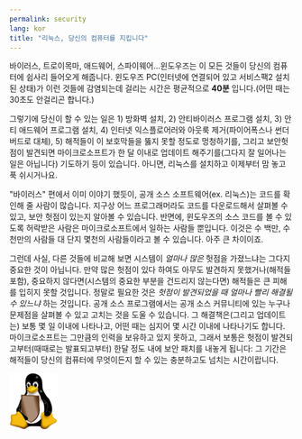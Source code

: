 ```yaml
---
permalink: security
lang: kor
title: "리눅스, 당신의 컴퓨터를 지킵니다"
---
```


바이러스, 트로이목마, 애드웨어, 스파이웨어...윈도우즈는 이 모든 것들이 당신의 컴퓨터에 쉽사리 들어오게 해줍니다.  윈도우즈 PC(인터넷에 연결되어 있고 서비스팩2 설치된 상태)가 이런 것들에 감염되는데 걸리는 시간은 평균적으로 <b>40분</b> 입니다.(어떤 때는 30초도 안걸리곤 합니다.)

그렇기에 당신이 할 수 있는 일은 1) 방화벽 설치, 2) 안티바이러스 프로그램 설치, 3) 안티 애드웨어 프로그램 설치, 4) 인터넷 익스플로어러와 아웃룩 제거(파이어폭스나 썬더버드로 대체), 5) 해적들이 이 보호막들을 뚫지 못할 정도로 멍청하기를, 그리고 보안헛점이 발견되면 마이크로소프트가 한 달 이내로 업데이트 해주기를(그다지 잘 일어나는 일은 아닙니다) 기도하기 등이 있습니다. 아니면, 리눅스를 설치하고 이제부터 맘 놓고 푹 쉬시거나요.

"바이러스" 편에서 이미 이야기 했듯이, 공개 소스 소프트웨어(ex. 리눅스)는 코드를 확인해 줄 사람이 많습니다. 지구상 어느 프로그래머라도 코드를 다운로드해서 살펴볼 수 있고, 보안 헛점이 있는지 알아볼 수 있습니다. 반면에, 윈도우즈의 소스 코드를 볼 수 있도록 허락받은 사람은 마이크로소프트에서 일하는 사람들 뿐입니다. 이것은 수 백만, 수천만의 사람들 대 단지 몇천의 사람들이라고 볼 수 있습니다. 아주 큰 차이이죠.

그런데 사실, 다른 것들에 비교해 보면 시스템이 <i>얼마나 많은</i> 헛점을 가졌느냐는 그다지 중요한 것이 아닙니다. 만약 많은 헛점이 있다 하여도 아무도 발견하지 못했거나(해적들 포함), 중요하지 않다면(시스템의 중요한 부분을 건드리지 않는다면) 해적들은 큰 피해를 입히지 못할 것입니다. 정말로 필요한 것은 <i>헛점이 발견되었을 때 얼마나 빨리 해결될 수 있느냐</i> 하는 것입니다. 공개 소스 프로그램에서는 공개 소스 커뮤니티에 있는 누구나 문제점을 살펴볼 수 있고 고치는 것을 도울 수 있습니다. 그 해결책은(그리고 업데이트는) 보통 몇 일 이내에 나타나고, 어떤 때는 심지어 몇 시간 이내에 나타나기도 합니다. 마이크로소프트는 그만큼의 인력을 보유하고 있지 못하고, 그래서 보통은 헛점이 발견되고부터(때때로는 발표되고부터) 한달 정도 내에 보안 패치를 내놓게 됩니다: 그 기간은 해적들이 당신의 컴퓨터에 무엇이든지 할 수 있는 충분하고도 넘치는 시간이랍니다.


<img src="/img/security_thumb.png" />





